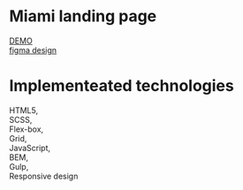 # Miami landing page
[DEMO](https://novikovm18.github.io/miami_landing_page/)<br>
[figma design](https://www.figma.com/file/nHz8bflIwJaWP3P99vKTH5/miami_home_new?node-id=16033%3A3)
# Implementeated technologies
HTML5,<br>SCSS,<br>Flex-box,<br>Grid,<br>JavaScript,<br>BEM,<br>Gulp,<br>Responsive design
